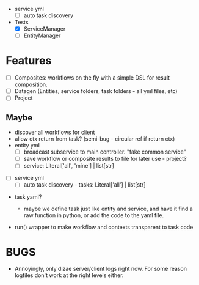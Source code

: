 - service yml
  - [ ] auto task discovery

- Tests
  - [x] ServiceManager
  - [ ] EntityManager

# Features
- [ ] Composites: workflows on the fly with a simple DSL for result composition.
- [ ] Datagen (Entities, service folders, task folders - all yml files, etc)
- [ ] Project
## Maybe
- discover all workflows for client 
- allow ctx return from task? (semi-bug - circular ref if return ctx)
- entity yml
  - [ ] broadcast subservice to main controller. "fake common service"
  - [ ] save workflow or composite results to file for later use - project?
  - [ ] service: Literal['all', 'mine'] | list[str]
- [ ] service yml
  - [ ] auto task discovery - tasks: Literal['all'] | list[str]

- task yaml?
  - maybe we define task just like entity and service, and have it find a raw function in python, or add the code to the yaml file.

- run() wrapper to make workflow and contexts transparent to task code
# BUGS
- Annoyingly, only dizae server/client logs right now. For  some reason logfiles don't work at the right levels either.